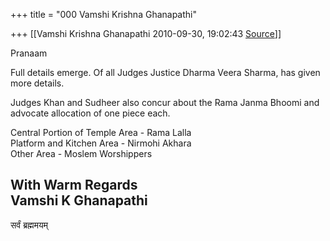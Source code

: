 +++
title = "000 Vamshi Krishna Ghanapathi"

+++
[[Vamshi Krishna Ghanapathi	2010-09-30, 19:02:43 [Source](https://groups.google.com/g/bvparishat/c/2sLrhNkzOj4)]]



Pranaam  
  
Full details emerge. Of all Judges Justice Dharma Veera Sharma, has given more details.  
  
Judges Khan and Sudheer also concur about the Rama Janma Bhoomi and advocate allocation of one piece each.  
  
Central Portion of Temple Area - Rama Lalla  
Platform and Kitchen Area - Nirmohi Akhara  
Other Area - Moslem Worshippers  
  
  
  
With Warm Regards  
Vamshi K Ghanapathi  
---------------------  
सर्वं ब्रह्ममयम्  

